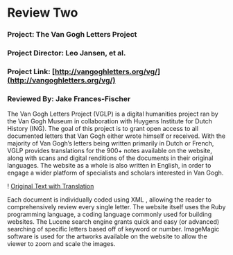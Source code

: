 # Review Two 

### Project: The Van Gogh Letters Project

### Project Director: Leo Jansen, et al.

### Project Link: [http://vangoghletters.org/vg/](http://vangoghletters.org/vg/) 

### Reviewed By: Jake Frances-Fischer

   The Van Gogh Letters Project (VGLP) is a digital humanities project ran by the Van Gogh Museum in collaboration with Huygens Institute for Dutch History (ING). The goal of this project is to grant open access to all documented letters that Van Gogh either wrote himself or received. With the majority of Van Gogh’s letters being written primarily in Dutch or French, VGLP provides translations for the 900+ notes available on the website, along with scans and digital renditions of the documents in their original languages. The website as a whole is also written in English, in order to engage a wider platform of specialists and scholars interested in Van Gogh. 
   
! [Original Text with Translation](https://francesfischer.github.io/francesfischer/images/OriginalText.jpg) 

   Each document is individually coded using XML , allowing the reader to comprehensively review every single letter. The website itself  uses the Ruby programming language, a coding language commonly used for building websites. The Lucene search engine grants quick and easy (or advanced) searching of specific letters based off of keyword or number. ImageMagic software is used for the artworks available on the website to allow the viewer to zoom and scale the images. 
